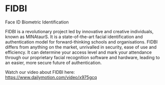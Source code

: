 # FIDBI
Face ID Biometric Identification


FIDBI is a revolutionary project led by innovative and creative individuals, known as MINAtaurS. It is a state-of-the-art facial identification and authentication model for forward-thinking schools and organisations. FIDBI differs from anything on the market, unrivalled in security, ease of use and efficiency. It can determine your access level and mark your attendance through our proprietary facial recognition software and hardware, leading to an easier, more secure future of authentication.

Watch our video about FIDBI here: https://www.dailymotion.com/video/x975gcq
